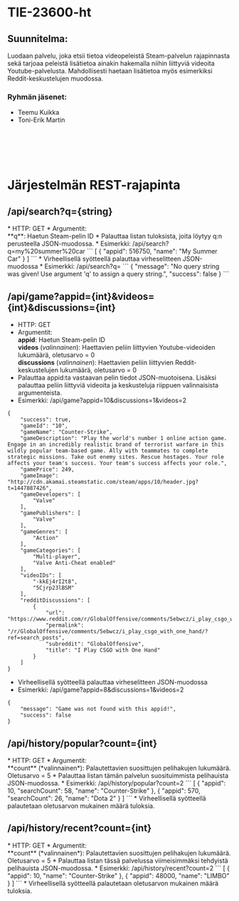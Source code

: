 # TIE-23600-ht

## Suunnitelma:
Luodaan palvelu, joka etsii tietoa videopeleistä Steam-palvelun rajapinnasta sekä tarjoaa peleistä lisätietoa ainakin hakemalla niihin liittyviä videoita Youtube-palvelusta. Mahdollisesti haetaan lisätietoa myös esimerkiksi Reddit-keskustelujen muodossa. 

### Ryhmän jäsenet:
* Teemu Kuikka
* Toni-Erik Martin

<br>
<br>
<br>
<br>

<h1> Järjestelmän REST-rajapinta </h1>

<h2> /api/search?q={string} </h2>
* HTTP: GET
* Argumentit: <br>
**q**: Haetun Steam-pelin ID
* Palauttaa listan tuloksista, joita löytyy q:n perusteella JSON-muodossa.
* Esimerkki: /api/search?q=my%20summer%20car
```
[
	{
		"appid": 516750,
		"name": "My Summer Car"
	}
]
```
* Virheellisellä syötteellä palauttaa virheselitteen JSON-muodossa
* Esimerkki: /api/search?q=
```
{
	"message": "No query string was given! Use argument 'q' to assign a query string.",
	"success": false
}
```

<h2> /api/game?appid={int}&videos={int}&discussions={int}</h2>

* HTTP: GET
* Argumentit: <br>
	**appid**: Haetun Steam-pelin ID <br>
	**videos** (*valinnainen*): Haettavien peliin liittyvien Youtube-videoiden lukumäärä, oletusarvo = 0 <br>
	**discussions** (*valinnainen*): Haettavien peliin liittyvien Reddit-keskustelujen lukumäärä, oletusarvo = 0
* Palauttaa appid:ta vastaavan pelin tiedot JSON-muotoisena. Lisäksi palauttaa peliin liittyviä videoita ja keskusteluja riippuen valinnaisista argumenteista.
* Esimerkki: /api/game?appid=10&discussions=1&videos=2
```
{
	"success": true,
	"gameId": "10",
	"gameName": "Counter-Strike",
	"gameDescription": "Play the world's number 1 online action game. Engage in an incredibly realistic brand of terrorist warfare in this wildly popular team-based game. Ally with teammates to complete strategic missions. Take out enemy sites. Rescue hostages. Your role affects your team's success. Your team's success affects your role.",
	"gamePrice": 249,
	"gameImage": "http://cdn.akamai.steamstatic.com/steam/apps/10/header.jpg?t=1447887426",
	"gameDevelopers": [
		"Valve"
	],
	"gamePublishers": [
		"Valve"
	],
	"gameGenres": [
		"Action"
	],
	"gameCategories": [
		"Multi-player",
		"Valve Anti-Cheat enabled"
	],
	"videoIDs": [
		"-kkEj4rI2t8",
		"5Cjrp23lBSM"
	],
	"redditDiscussions": [
		{
			"url": "https://www.reddit.com/r/GlobalOffensive/comments/5ebwcz/i_play_csgo_with_one_hand/",
			"permalink": "/r/GlobalOffensive/comments/5ebwcz/i_play_csgo_with_one_hand/?ref=search_posts",
			"subreddit": "GlobalOffensive",
			"title": "I Play CSGO with One Hand"
		}
	]
}
```
* Virheellisellä syötteellä palauttaa virheselitteen JSON-muodossa
* Esimerkki: /api/game?appid=8&discussions=1&videos=2
```
{
	"message": "Game was not found with this appid!",
	"success": false
}
```

<h2> /api/history/popular?count={int} </h2>
* HTTP: GET
* Argumentit: <br>
	**count** (*valinnainen*): Palautettavien suosittujen pelihakujen lukumäärä. Oletusarvo = 5
* Palauttaa listan tämän palvelun suosituimmista pelihauista JSON-muodossa.
* Esimerkki: /api/history/popular?count=2
```
[
	{
		"appid": 10,
		"searchCount": 58,
		"name": "Counter-Strike"
	},
	{
		"appid": 570,
		"searchCount": 26,
		"name": "Dota 2"
	}
]
```
* Virheellisellä syötteellä palautetaan oletusarvon mukainen määrä tuloksia.

<h2> /api/history/recent?count={int} </h2>
* HTTP: GET
* Argumentit: <br>
	**count** (*valinnainen*): Palautettavien suosittujen pelihakujen lukumäärä. Oletusarvo = 5
* Palauttaa listan tässä palvelussa viimeisimmäksi tehdyistä pelihauista JSON-muodossa.
* Esimerkki: /api/history/recent?count=2
```
[
	{
		"appid": 10,
		"name": "Counter-Strike"
	},
	{
		"appid": 48000,
		"name": "LIMBO"
	}
]
```
* Virheellisellä syötteellä palautetaan oletusarvon mukainen määrä tuloksia.
